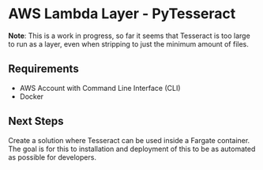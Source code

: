 # AWS Lambda Layer - PyTesseract

**Note**: This is a work in progress, so far it seems that Tesseract is too large to run as a layer, even when stripping to just the minimum amount of files. 

## Requirements

- AWS Account with Command Line Interface (CLI)
- Docker 

## Next Steps

Create a solution where Tesseract can be used inside a Fargate container. The goal is for this to installation and deployment of this to be as automated as possible for developers.